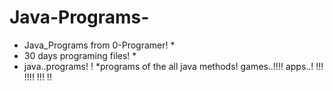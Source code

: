 # Java-Programs-
* Java_Programs from 0-Programer! *
* 30 days programing files! *
* java..programs! !
*programs of the all java methods!
games..!!!!
apps..! !!!
!!!!
!!!
  !!
